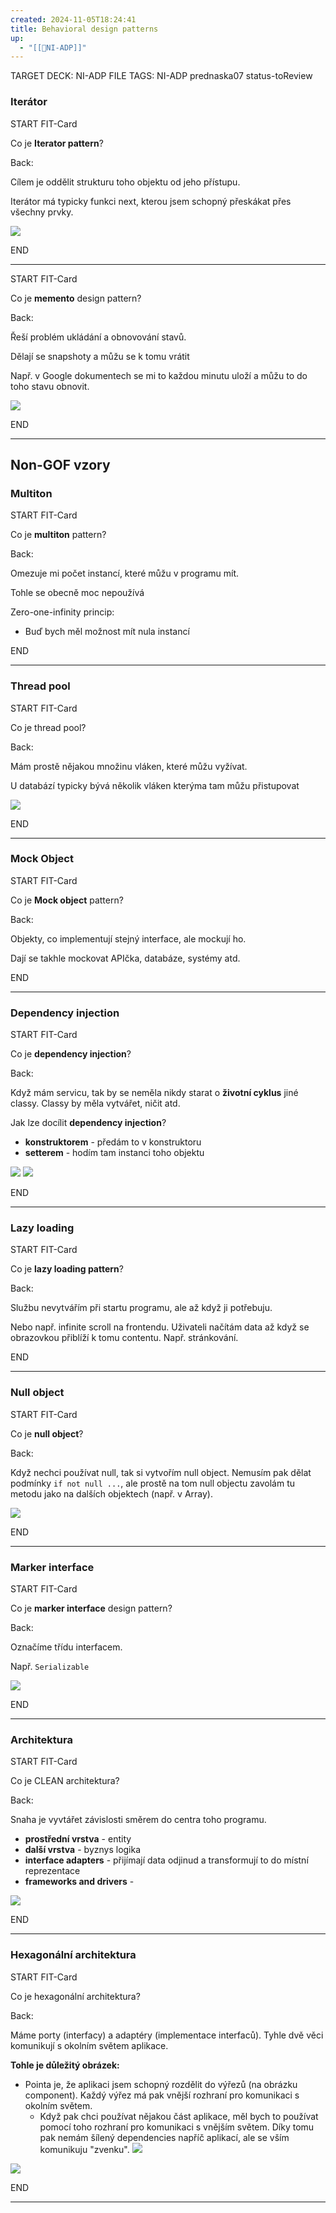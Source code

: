 ```yaml
---
created: 2024-11-05T18:24:41
title: Behavioral design patterns
up:
  - "[[📖NI-ADP]]"
---
```


TARGET DECK: NI-ADP
FILE TAGS: NI-ADP prednaska07 status-toReview

### Iterátor

START
FIT-Card

Co je **Iterator pattern**?

Back:

Cílem je oddělit strukturu toho objektu od jeho přístupu.

Iterátor má typicky funkci next, kterou jsem schopný přeskákat přes všechny prvky.

<!-- ImageStart -->
![](../../Assets/Pasted%20image%2020241105182717.png)
<!-- ImageEnd -->
<!--ID: 1736497489515-->
END

---


START
FIT-Card

Co je **memento** design pattern?

Back:

Řeší problém ukládání a obnovování stavů. 

Dělají se snapshoty a můžu se k tomu vrátit

<!-- ExampleStart -->
Např. v Google dokumentech se mi to každou minutu uloží a můžu to do toho stavu obnovit.
<!-- ExampleEnd -->

<!-- ImageStart -->
![](../../Assets/Pasted%20image%2020241105183029.png)
<!-- ImageEnd -->
<!--ID: 1736497489520-->
END

---

## Non-GOF vzory
### Multiton
START
FIT-Card

Co je **multiton** pattern?

Back:

Omezuje mi počet instancí, které můžu v programu mít.

<!-- DetailInfoStart -->
Tohle se obecně moc nepoužívá

Zero-one-infinity princip:
- Buď bych měl možnost mít nula instancí
<!-- DetailInfoEnd -->
<!--ID: 1736497489525-->
END

---

### Thread pool

START
FIT-Card

Co je thread pool?

Back:

Mám prostě nějakou množinu vláken, které můžu vyžívat.

<!-- ExampleStart -->
U databází typicky bývá několik vláken kterýma tam můžu přistupovat 
<!-- ExampleEnd -->

<!-- ImageStart -->
![](../../Assets/Pasted%20image%2020241105184112.png)
<!-- ImageEnd -->
<!--ID: 1736497489530-->
END

---

### Mock Object

START
FIT-Card

Co je **Mock object** pattern?

Back:

Objekty, co implementují stejný interface, ale mockují ho.

<!-- DetailInfoStart -->
Dají se takhle mockovat APIčka, databáze, systémy atd.
<!-- DetailInfoEnd -->
<!--ID: 1736497489535-->
END

---

### Dependency injection


START
FIT-Card

Co je **dependency injection**?

Back:

Když mám servicu, tak by se neměla nikdy starat o **životní cyklus** jiné classy. Classy by měla vytvářet, ničit atd.

Jak lze docílit **dependency injection**?
- **konstruktorem** - předám to v konstruktoru
- **setterem** - hodím tam instanci toho objektu

<!-- ExampleStart -->
![](../../Assets/Pasted%20image%2020241105185103.png)
![](../../Assets/Pasted%20image%2020241105185111.png)
<!-- ExampleEnd -->
<!--ID: 1736497489540-->
END

---

### Lazy loading


START
FIT-Card

Co je **lazy loading pattern**?

Back:

Službu nevytvářím při startu programu, ale až když ji potřebuju.

Nebo např. infinite scroll na frontendu. Uživateli načítám data až když se obrazovkou přiblíží k tomu contentu. Např. stránkování.
<!--ID: 1736497489544-->
END

---

### Null object

START
FIT-Card

Co je **null object**?

Back:

Když nechci používat null, tak si vytvořím null object. Nemusím pak dělat podmínky `if not null ...`, ale prostě na tom null objectu zavolám tu metodu jako na dalších objektech (např. v Array).

<!-- ImageStart -->
![](../../Assets/Pasted%20image%2020241105185623.png)
<!-- ImageEnd -->
<!--ID: 1736497489548-->
END

---

### Marker interface


START
FIT-Card

Co je **marker interface** design pattern?

Back:

Označíme třídu interfacem.

<!-- ExampleStart -->
Např. `Serializable`

![](../../Assets/Pasted%20image%2020241105185923.png)
<!-- ExampleEnd -->
<!--ID: 1736497489553-->
END

---

### Architektura


START
FIT-Card

Co je CLEAN architektura?

Back:

Snaha je vyvtářet závislosti směrem do centra toho programu.

- **prostřední vrstva** - entity
- **další vrstva** - byznys logika
- **interface adapters** - přijímají data odjinud a transformují to do místní reprezentace
- **frameworks and drivers** - 

![](../../Assets/Pasted%20image%2020241105190549.png)
<!--ID: 1736497489558-->
END

---

### Hexagonální architektura


START
FIT-Card

Co je hexagonální architektura?

Back:

Máme porty (interfacy) a adaptéry (implementace interfaců). Tyhle dvě věci komunikují s okolním světem aplikace.



**Tohle je důležitý obrázek:**
- Pointa je, že aplikaci jsem schopný rozdělit do výřezů (na obrázku component). Každý výřez má pak vnější rozhraní pro komunikaci s okolním světem.
	- Když pak chci používat nějakou část aplikace, měl bych to používat pomocí toho rozhraní pro komunikaci s vnějším světem. Díky tomu pak nemám šílený dependencies napříč aplikací, ale se vším komunikuju "zvenku". 
![](../../Assets/Pasted%20image%2020241105191403.png)

<!-- ImageStart -->
![](../../Assets/Pasted%20image%2020241105191243.png)
<!-- ImageEnd -->
<!--ID: 1736497489563-->
END

---
